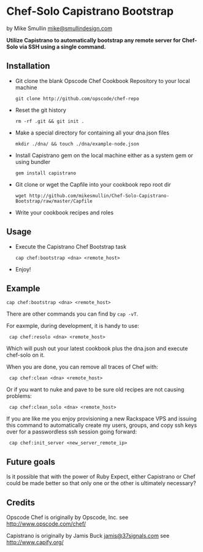 Chef-Solo Capistrano Bootstrap
============
by Mike Smullin <mike@smullindesign.com>

**Utilize Capistrano to automatically bootstrap any remote server for Chef-Solo via SSH using a single command.**

Installation
------------

  - Git clone the blank Opscode Chef Cookbook Repository to your local machine

    `git clone http://github.com/opscode/chef-repo`

  - Reset the git history

    `rm -rf .git && git init .`

  - Make a special directory for containing all your dna.json files

    `mkdir ./dna/ && touch ./dna/example-node.json`

  - Install Capistrano gem on the local machine either as a system gem or using bundler

    `gem install capistrano`

  - Git clone or wget the Capfile into your cookbook repo root dir

    `wget http://github.com/mikesmullin/Chef-Solo-Capistrano-Bootstrap/raw/master/Capfile`

  - Write your cookbook recipes and roles

Usage
------------

  - Execute the Capistrano Chef Bootstrap task

    `cap chef:bootstrap <dna> <remote_host>`

  - Enjoy!


Example
------------

    cap chef:bootstrap <dna> <remote_host>

There are other commands you can find by `cap -vT`.

For eaxmple, during development, it is handy to use:

     cap chef:resolo <dna> <remote_host>

Which will push out your latest cookbook plus the dna.json and execute chef-solo on it.

When you are done, you can remove all traces of Chef with:

     cap chef:clean <dna> <remote_host>

Or if you want to nuke and pave to be sure old recipes are not causing problems:

     cap chef:clean_solo <dna> <remote_host>

If you are like me you enjoy provisioning a new Rackspace VPS and issuing this command
to automatically create my users, groups, and copy ssh keys over for a passwordless ssh session
going forward:

     cap chef:init_server <new_server_remote_ip>


Future goals
------------

Is it possible that with the power of Ruby Expect, either Capistrano or Chef could be made better
so that only one or the other is ultimately necessary?

Credits
------------

Opscode Chef is originally by Opscode, Inc. see http://www.opscode.com/chef/

Capistrano is originally by Jamis Buck <jamis@37signals.com> see http://www.capify.org/

